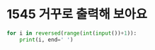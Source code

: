 # 1545 거꾸로 출력해 보아요




```python
for i in reversed(range(int(input())+1)):
    print(i, end=' ')
```
